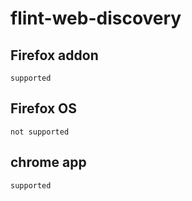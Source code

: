 # flint-web-discovery

## Firefox addon
    supported

## Firefox OS
    not supported

## chrome app
    supported
